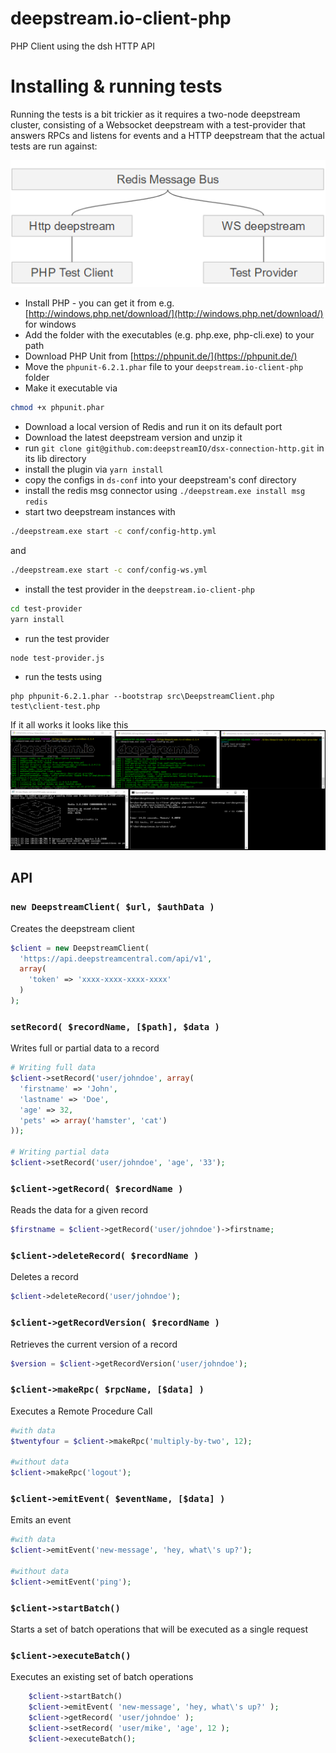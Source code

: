 # deepstream.io-client-php

PHP Client using the dsh HTTP API

# Installing & running tests

Running the tests is a bit trickier as it requires a two-node deepstream cluster, consisting of a Websocket deepstream with a test-provider that answers RPCs and listens for events and a HTTP deepstream that the actual tests are run against:

![Diagram](diagram.png)

- Install PHP - you can get it from e.g. [http://windows.php.net/download/](http://windows.php.net/download/) for windows
- Add the folder with the executables (e.g. php.exe, php-cli.exe) to your path
- Download PHP Unit from [https://phpunit.de/](https://phpunit.de/)
- Move the `phpunit-6.2.1.phar` file to your `deepstream.io-client-php` folder
- Make it executable via

```bash
chmod +x phpunit.phar
```

- Download a local version of Redis and run it on its default port
- Download the latest deepstream version and unzip it
- run `git clone git@github.com:deepstreamIO/dsx-connection-http.git` in its lib directory
- install the plugin via `yarn install`
- copy the configs in `ds-conf` into your deepstream's conf directory
- install the redis msg connector using `./deepstream.exe install msg redis`
- start two deepstream instances with

```bash
./deepstream.exe start -c conf/config-http.yml
```

and

```bash
./deepstream.exe start -c conf/config-ws.yml
```

- install the test provider in the `deepstream.io-client-php`

```bash
cd test-provider
yarn install
```

- run the test provider

```bash
node test-provider.js
```

- run the tests using

```
php phpunit-6.2.1.phar --bootstrap src\DeepstreamClient.php test\client-test.php
```

If it all works it looks like this
![Screenshot](screenshot.png)

## API

### `new DeepstreamClient( $url, $authData )`

Creates the deepstream client

```php
$client = new DeepstreamClient(
  'https://api.deepstreamcentral.com/api/v1',
  array(
    'token' => 'xxxx-xxxx-xxxx-xxxx'
  )
);
```

### `setRecord( $recordName, [$path], $data )`

Writes full or partial data to a record

```php
# Writing full data
$client->setRecord('user/johndoe', array(
  'firstname' => 'John',
  'lastname' => 'Doe',
  'age' => 32,
  'pets' => array('hamster', 'cat')
));

# Writing partial data
$client->setRecord('user/johndoe', 'age', '33');
```

### `$client->getRecord( $recordName )`

Reads the data for a given record

```php
$firstname = $client->getRecord('user/johndoe')->firstname;
```

### `$client->deleteRecord( $recordName )`

Deletes a record

```php
$client->deleteRecord('user/johndoe');
```

### `$client->getRecordVersion( $recordName )`

Retrieves the current version of a record

```php
$version = $client->getRecordVersion('user/johndoe');
```

### `$client->makeRpc( $rpcName, [$data] )`

Executes a Remote Procedure Call

```php
#with data
$twentyfour = $client->makeRpc('multiply-by-two', 12);

#without data
$client->makeRpc('logout');
```

### `$client->emitEvent( $eventName, [$data] )`

Emits an event

```php
#with data
$client->emitEvent('new-message', 'hey, what\'s up?');

#without data
$client->emitEvent('ping');
```

### `$client->startBatch()`

Starts a set of batch operations that will be executed as a single request

### `$client->executeBatch()`

Executes an existing set of batch operations

```php
    $client->startBatch()
    $client->emitEvent( 'new-message', 'hey, what\'s up?' );
    $client->getRecord( 'user/johndoe' );
    $client->setRecord( 'user/mike', 'age', 12 );
    $client->executeBatch();
```
